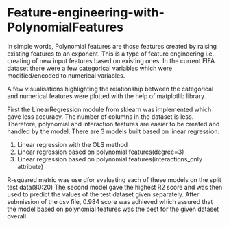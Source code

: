 # Feature-engineering-with-PolynomialFeatures
In simple words, Polynomial features are those features created by raising existing features to an exponent. This is a type of feature engineering i.e. creating of new input features based on existing ones. In the current FIFA dataset there were a few categorical variables which were modified/encoded to numerical variables.

A few visualisations highlighting the relationship between the categorical and numerical features were plotted with the help of matplotlib library.

First the LinearRegression module from sklearn was implemented which gave less accuracy. The number of columns in the dataset is less. Therefore, polynomial and interaction features are easier to be created and handled by the model. There are 3 models built based on linear regression:
1. Linear regression with the OLS method
2. Linear regression based on polynomial features(degree=3)
3. Linear regression based on polynomial features(interactions_only attribute)

R-squared metric was use dfor evaluating each of these models on the split test data(80:20)
The second model gave the highest R2 score and was then used to predict the values of the test dataset given separately. After submission of the csv file, 0.984 score was achieved which assured that the model based on polynomial features was the best for the given dataset overall.
